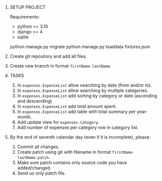 1. SETUP PROJECT

   Requirements:
    - python >= 3.10
    - django >= 4
    - sqlite

   python manage.py migrate
   python manage.py loaddata fixtures.json

2. Create git repository and add all files.
3. Create new branch in format `firstName-lastName`.
4. TASKS

    1. In `expenses.ExpenseList` allow searching by date (from and/or to).
    2. In `expenses.ExpenseList` allow searching by multiple categories.
    3. In `expenses.ExpenseList` add sorting by category or date (ascending and descending)
    4. In `expenses.ExpenseList` add total amount spent.
    5. In `expenses.ExpenseList` add table with total summary per year-month.
    6. Add update view for `expenses.Category`.
    7. Add number of expenses per category row in category list.

5. By the end of seventh calendar day (even if it is incomplete), please:
    1. Commit all changes.
    2. Create patch using git with filename in format `firstName-lastName.patch`.
    3. Make sure patch contains only source code you have added/changed.
    4. Send us only patch file.
